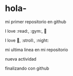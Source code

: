 # hola-

mi primer repositorio en github

I love :read:, :gym:, :dog:

I love :baby:, :stroll:, :night:

mi ultima linea en mi repositorio

nueva actividad

finalizando con github
